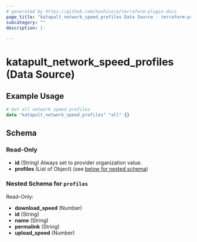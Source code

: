 ```yaml
---
# generated by https://github.com/hashicorp/terraform-plugin-docs
page_title: "katapult_network_speed_profiles Data Source - terraform-provider-katapult"
subcategory: ""
description: |-
  
---
```


# katapult_network_speed_profiles (Data Source)



## Example Usage

```terraform
# Get all network speed profiles
data "katapult_network_speed_profiles" "all" {}
```

<!-- schema generated by tfplugindocs -->
## Schema

### Read-Only

- **id** (String) Always set to provider organization value.
- **profiles** (List of Object) (see [below for nested schema](#nestedatt--profiles))

<a id="nestedatt--profiles"></a>
### Nested Schema for `profiles`

Read-Only:

- **download_speed** (Number)
- **id** (String)
- **name** (String)
- **permalink** (String)
- **upload_speed** (Number)


